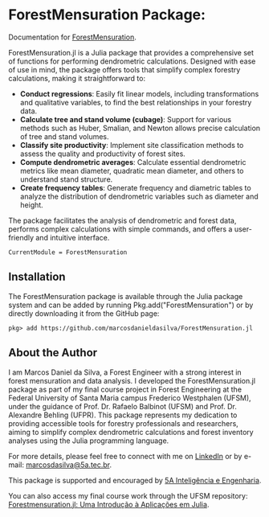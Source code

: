 # ForestMensuration Package:

Documentation for [ForestMensuration](https://github.com/marcosdanieldasilva/ForestMensuration.jl).

ForestMensuration.jl is a Julia package that provides a comprehensive set of functions for performing dendrometric calculations. Designed with ease of use in mind, the package offers tools that simplify complex forestry calculations, making it straightforward to:

- **Conduct regressions**: Easily fit linear models, including transformations and qualitative variables, to find the best relationships in your forestry data.
- **Calculate tree and stand volume (cubage)**: Support for various methods such as Huber, Smalian, and Newton allows precise calculation of tree and stand volumes.
- **Classify site productivity**: Implement site classification methods to assess the quality and productivity of forest sites.
- **Compute dendrometric averages**: Calculate essential dendrometric metrics like mean diameter, quadratic mean diameter, and others to understand stand structure.
- **Create frequency tables**: Generate frequency and diametric tables to analyze the distribution of dendrometric variables such as diameter and height.

The package facilitates the analysis of dendrometric and forest data, performs complex calculations with simple commands, and offers a user-friendly and intuitive interface.

```@meta
CurrentModule = ForestMensuration
```

## Installation

The ForestMensuration package is available through the Julia package system and can be added by running Pkg.add("ForestMensuration") or by directly downloading it from the GitHub page:

```julia-repl
pkg> add https://github.com/marcosdanieldasilva/ForestMensuration.jl
```

## About the Author

I am Marcos Daniel da Silva, a Forest Engineer with a strong interest in forest mensuration and data analysis. I developed the ForestMensuration.jl package as part of my final course project in Forest Engineering at the Federal University of Santa Maria campus Frederico Westphalen (UFSM), under the guidance of Prof. Dr. Rafaelo Balbinot (UFSM) and Prof. Dr. Alexandre Behling (UFPR). This package represents my dedication to providing accessible tools for forestry professionals and researchers, aiming to simplify complex dendrometric calculations and forest inventory analyses using the Julia programming language.

For more details, please feel free to connect with me on [LinkedIn](https://www.linkedin.com/in/marcosdanieldasilva/?locale=en_US) or by e-mail: [marcosdasilva@5a.tec.br](mailto:marcosdasilva@5a.tec.br).

This package is supported and encouraged by [5A Inteligência e Engenharia](https://5a.tec.br/).

You can also access my final course work through the UFSM repository: [Forestmensuration.jl: Uma Introdução à Aplicações em Julia](https://repositorio.ufsm.br/handle/1/31917?show=full).
